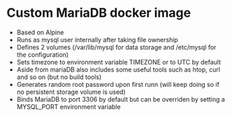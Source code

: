 # Custom MariaDB docker image
* Based on Alpine
* Runs as mysql user internally after taking file ownership
* Defines 2 volumes (/var/lib/mysql for data storage and /etc/mysql for the configuration)
* Sets timezone to environment variable TIMEZONE or to UTC by default
* Aside from mariaDB also includes some useful tools such as htop, curl and so on (but no build tools)
* Generates random root password upon first runn (will keep doing so if no persistent storage volume is used)
* Binds MariaDB to port 3306 by default but can be overriden by setting a MYSQL_PORT environment variable